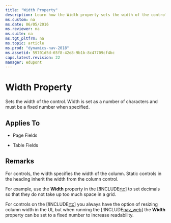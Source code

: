 ```yaml
---
title: "Width Property"
description: Learn how the Width property sets the width of the control. Width is set as a number of characters and must be a fixed number when specified.
ms.custom: na
ms.date: 06/05/2016
ms.reviewer: na
ms.suite: na
ms.tgt_pltfrm: na
ms.topic: article
ms.prod: "dynamics-nav-2018"
ms.assetid: 59701d5d-65f8-42e8-9b1b-8c47709cf4bc
caps.latest.revision: 22
manager: edupont
---
```

# Width Property
Sets the width of the control. Width is set as a number of characters and must be a fixed number when specified.  
  
## Applies To  
  
-   Page Fields  
  
-   Table Fields  
  
## Remarks  
 For controls, the width specifies the width of the column. Static controls in the heading inherit the width from the column control.  
  
 For example, use the **Width** property in the [!INCLUDE[rtc](includes/rtc_md.md)] to set decimals so that they do not take up too much space in a grid.  
  
 For controls on the [!INCLUDE[rtc](includes/rtc_md.md)] you always have the option of resizing column width in the UI, but when running the [!INCLUDE[nav_web](includes/nav_web_md.md)] the **Width** property can be set to a fixed number to increase readability.